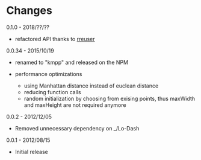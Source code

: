 # Changes

0.1.0 - 2018/??/??

  - refactored API thanks to [rreuser](https://github.com/rresuer)

0.0.34 - 2015/10/19

  - renamed to "kmpp" and released on the NPM

  - performance optimizations

    - using Manhattan distance instead of euclean distance
    - reducing function calls
    - random initialization by choosing from exising points, thus maxWidth
      and maxHeight are not required anymore

0.0.2 - 2012/12/05

  - Removed unnecessary dependency on _/Lo-Dash

0.0.1 - 2012/08/15

  - Initial release